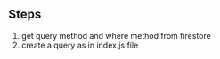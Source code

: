 ## Steps

1. get query method and where method from firestore
2. create a query as in index.js file

